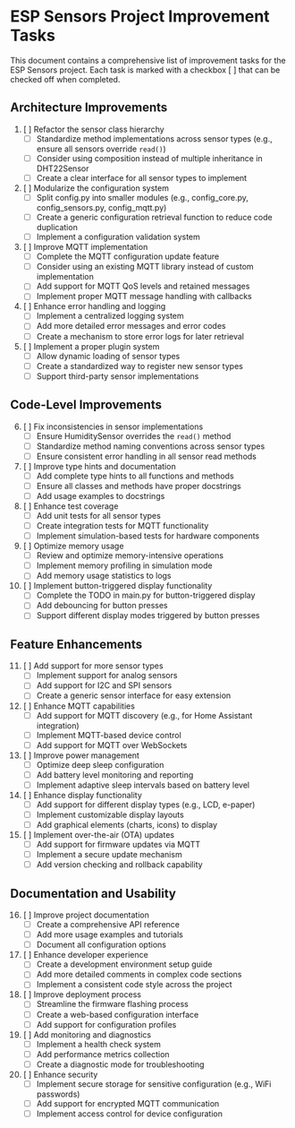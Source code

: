 # ESP Sensors Project Improvement Tasks

This document contains a comprehensive list of improvement tasks for the ESP Sensors project. Each task is marked with a checkbox [ ] that can be checked off when completed.

## Architecture Improvements

1. [ ] Refactor the sensor class hierarchy
   - [ ] Standardize method implementations across sensor types (e.g., ensure all sensors override `read()`)
   - [ ] Consider using composition instead of multiple inheritance in DHT22Sensor
   - [ ] Create a clear interface for all sensor types to implement

2. [ ] Modularize the configuration system
   - [ ] Split config.py into smaller modules (e.g., config_core.py, config_sensors.py, config_mqtt.py)
   - [ ] Create a generic configuration retrieval function to reduce code duplication
   - [ ] Implement a configuration validation system

3. [ ] Improve MQTT implementation
   - [ ] Complete the MQTT configuration update feature
   - [ ] Consider using an existing MQTT library instead of custom implementation
   - [ ] Add support for MQTT QoS levels and retained messages
   - [ ] Implement proper MQTT message handling with callbacks

4. [ ] Enhance error handling and logging
   - [ ] Implement a centralized logging system
   - [ ] Add more detailed error messages and error codes
   - [ ] Create a mechanism to store error logs for later retrieval

5. [ ] Implement a proper plugin system
   - [ ] Allow dynamic loading of sensor types
   - [ ] Create a standardized way to register new sensor types
   - [ ] Support third-party sensor implementations

## Code-Level Improvements

6. [ ] Fix inconsistencies in sensor implementations
   - [ ] Ensure HumiditySensor overrides the `read()` method
   - [ ] Standardize method naming conventions across sensor types
   - [ ] Ensure consistent error handling in all sensor read methods

7. [ ] Improve type hints and documentation
   - [ ] Add complete type hints to all functions and methods
   - [ ] Ensure all classes and methods have proper docstrings
   - [ ] Add usage examples to docstrings

8. [ ] Enhance test coverage
   - [ ] Add unit tests for all sensor types
   - [ ] Create integration tests for MQTT functionality
   - [ ] Implement simulation-based tests for hardware components

9. [ ] Optimize memory usage
   - [ ] Review and optimize memory-intensive operations
   - [ ] Implement memory profiling in simulation mode
   - [ ] Add memory usage statistics to logs

10. [ ] Implement button-triggered display functionality
    - [ ] Complete the TODO in main.py for button-triggered display
    - [ ] Add debouncing for button presses
    - [ ] Support different display modes triggered by button presses

## Feature Enhancements

11. [ ] Add support for more sensor types
    - [ ] Implement support for analog sensors
    - [ ] Add support for I2C and SPI sensors
    - [ ] Create a generic sensor interface for easy extension

12. [ ] Enhance MQTT capabilities
    - [ ] Add support for MQTT discovery (e.g., for Home Assistant integration)
    - [ ] Implement MQTT-based device control
    - [ ] Add support for MQTT over WebSockets

13. [ ] Improve power management
    - [ ] Optimize deep sleep configuration
    - [ ] Add battery level monitoring and reporting
    - [ ] Implement adaptive sleep intervals based on battery level

14. [ ] Enhance display functionality
    - [ ] Add support for different display types (e.g., LCD, e-paper)
    - [ ] Implement customizable display layouts
    - [ ] Add graphical elements (charts, icons) to display

15. [ ] Implement over-the-air (OTA) updates
    - [ ] Add support for firmware updates via MQTT
    - [ ] Implement a secure update mechanism
    - [ ] Add version checking and rollback capability

## Documentation and Usability

16. [ ] Improve project documentation
    - [ ] Create a comprehensive API reference
    - [ ] Add more usage examples and tutorials
    - [ ] Document all configuration options

17. [ ] Enhance developer experience
    - [ ] Create a development environment setup guide
    - [ ] Add more detailed comments in complex code sections
    - [ ] Implement a consistent code style across the project

18. [ ] Improve deployment process
    - [ ] Streamline the firmware flashing process
    - [ ] Create a web-based configuration interface
    - [ ] Add support for configuration profiles

19. [ ] Add monitoring and diagnostics
    - [ ] Implement a health check system
    - [ ] Add performance metrics collection
    - [ ] Create a diagnostic mode for troubleshooting

20. [ ] Enhance security
    - [ ] Implement secure storage for sensitive configuration (e.g., WiFi passwords)
    - [ ] Add support for encrypted MQTT communication
    - [ ] Implement access control for device configuration